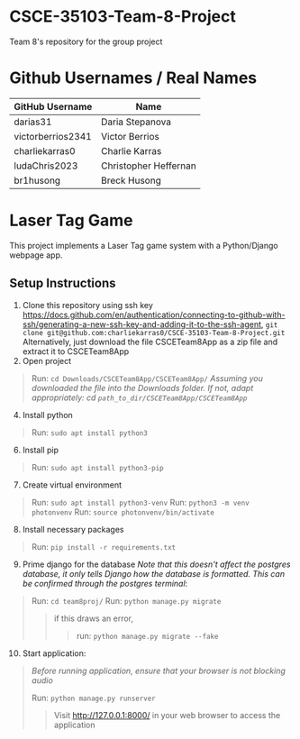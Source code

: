 # CSCE-35103-Team-8-Project
Team 8's repository for the group project

# Github Usernames / Real Names
| GitHub Username   | Name                 |
|-------------------|----------------------|
| darias31          | Daria Stepanova      |
| victorberrios2341 | Victor Berrios       |
| charliekarras0    | Charlie Karras       |
| ludaChris2023     | Christopher Heffernan|
| br1husong         | Breck Husong         |

# Laser Tag Game

This project implements a Laser Tag game system with a Python/Django webpage app.

## Setup Instructions

1. Clone this repository using ssh key https://docs.github.com/en/authentication/connecting-to-github-with-ssh/generating-a-new-ssh-key-and-adding-it-to-the-ssh-agent, ```git clone git@github.com:charliekarras0/CSCE-35103-Team-8-Project.git```
	Alternatively, just download the file CSCETeam8App as a zip file and extract it to CSCETeam8App
2. Open project 
> Run: ```cd Downloads/CSCETeam8App/CSCETeam8App/```
*Assuming you downloaded the file into the Downloads folder. If not, adapt appropriately: cd ```path_to_dir/CSCETeam8App/CSCETeam8App```*
4. Install python
> Run: ```sudo apt install python3```
6. Install pip 
> Run: ```sudo apt install python3-pip```
7. Create virtual environment
  > Run: ```sudo apt install python3-venv```
> Run: ```python3 -m venv photonvenv```
> Run: ```source photonvenv/bin/activate```
8. Install necessary packages
> Run: ```pip install -r requirements.txt```
9. Prime django for the database *Note that this doesn't affect the postgres database, it only tells Django how the database is formatted. This can be confirmed through the postgres terminal*:
> Run: ```cd team8proj/```
> Run: ```python manage.py migrate```
> > if this draws an error, 
> > > run: ```python manage.py migrate --fake```
10. Start application:
>  *Before running application, ensure that your browser is not blocking audio*
> > > 
> Run: ```python manage.py runserver```
> > Visit http://127.0.0.1:8000/ in your web browser to access the application
